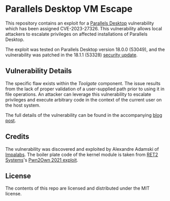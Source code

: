 # Parallels Desktop VM Escape

This repository contains an exploit for a [Parallels Desktop](https://www.parallels.com/products/desktop/) vulnerability which has been assigned CVE-2023-27326. This vulnerability allows local attackers to escalate privileges on affected installations of Parallels Desktop.

The exploit was tested on Parallels Desktop version 18.0.0 (53049), and the vulnerability was patched in the 18.1.1 (53328) [security update](https://kb.parallels.com/125013).

## Vulnerability Details

The specific flaw exists within the *Toolgate* component. The issue results from the lack of proper validation of a user-supplied path prior to using it in file operations. An attacker can leverage this vulnerability to escalate privileges and execute arbitrary code in the context of the current user on the host system.

The full details of the vulnerability can be found in the accompanying [blog post](https://blog.impalabs.com/2303_advisory_parallels-desktop_toolgate.html).

## Credits

The vulnerability was discovered and exploited by Alexandre Adamski of [Impalabs](https://impalabs.com). The boiler plate code of the kernel module is taken from [RET2 Systems](https://ret2.io/)'s [Pwn2Own 2021 exploit](https://github.com/ret2/Pwn2Own-2021-Parallels/).

## License

The contents of this repo are licensed and distributed under the MIT license.
